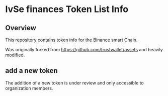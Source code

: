 # IvSe finances Token List Info
## Overview

This repository contains token info for the Binance smart Chain. 

Was originally forked from https://github.com/trustwallet/assets and heavily modified.

## add a new token

The addition of a new token is under review and only accessible to organization members.
